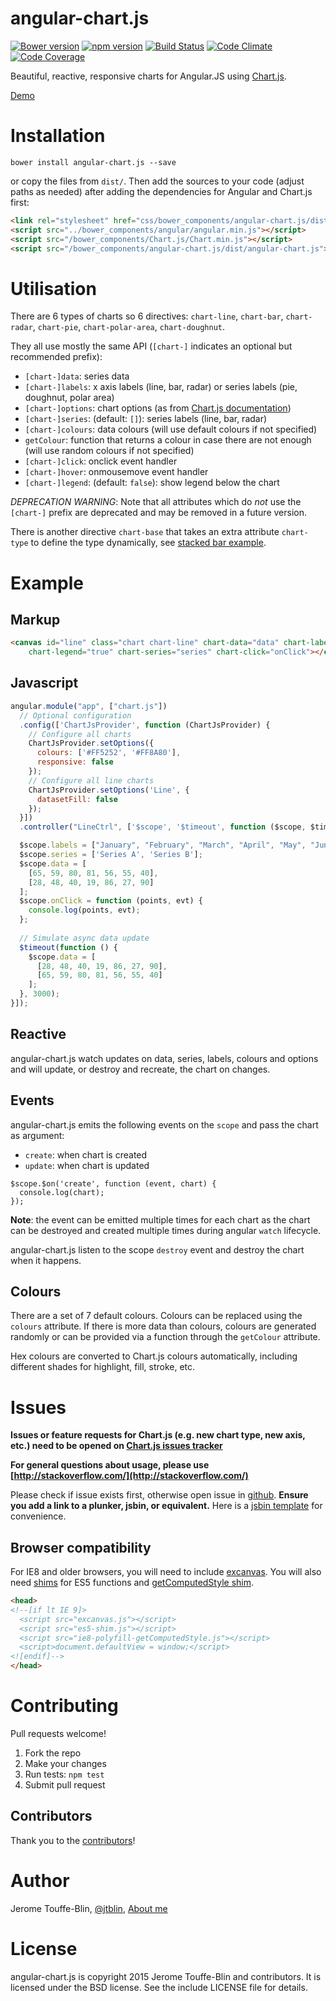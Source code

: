 # angular-chart.js

[![Bower version](https://badge.fury.io/bo/angular-chart.js.svg)](http://badge.fury.io/bo/angular-chart.js)
[![npm version](https://badge.fury.io/js/angular-chart.js.svg)](http://badge.fury.io/js/angular-chart.js)
[![Build Status](https://travis-ci.org/jtblin/angular-chart.js.png)](https://travis-ci.org/jtblin/angular-chart.js)
[![Code Climate](https://codeclimate.com/github/jtblin/angular-chart.js/badges/gpa.svg)](https://codeclimate.com/github/jtblin/angular-chart.js)
[![Code Coverage](https://d3s6mut3hikguw.cloudfront.net/github/jtblin/angular-chart.js/badges/coverage.svg)](https://codeclimate.com/github/jtblin/angular-chart.js)

Beautiful, reactive, responsive charts for Angular.JS using [Chart.js](http://www.chartjs.org/). 

[Demo](http://jtblin.github.io/angular-chart.js/)

# Installation

    bower install angular-chart.js --save
    
or copy the files from `dist/`. Then add the sources to your code (adjust paths as needed) after 
adding the dependencies for Angular and Chart.js first:

```html
<link rel="stylesheet" href="css/bower_components/angular-chart.js/dist/angular-chart.css" />
<script src="../bower_components/angular/angular.min.js"></script>
<script src="/bower_components/Chart.js/Chart.min.js"></script>
<script src="/bower_components/angular-chart.js/dist/angular-chart.js"></script>
```

# Utilisation

There are 6 types of charts so 6 directives: `chart-line`, `chart-bar`, `chart-radar`, `chart-pie`, 
`chart-polar-area`, `chart-doughnut`.

They all use mostly the same API (`[chart-]` indicates an optional but recommended prefix):

- `[chart-]data`: series data
- `[chart-]labels`: x axis labels (line, bar, radar) or series labels (pie, doughnut, polar area)
- `[chart-]options`: chart options (as from [Chart.js documentation](http://www.chartjs.org/docs/))
- `[chart-]series`: (default: `[]`): series labels (line, bar, radar)
- `[chart-]colours`: data colours (will use default colours if not specified)
- `getColour`: function that returns a colour in case there are not enough (will use random colours if not specified)
- `[chart-]click`: onclick event handler
- `[chart-]hover`: onmousemove event handler
- `[chart-]legend`: (default: `false`): show legend below the chart

*DEPRECATION WARNING*: Note that all attributes which do *not* use the `[chart-]` prefix are deprecated 
and may be removed in a future version.

There is another directive `chart-base` that takes an extra attribute `chart-type` to define the type
dynamically, see [stacked bar example](http://jtblin.github.io/angular-chart.js/examples/stacked-bars.html).

# Example

## Markup

```html
<canvas id="line" class="chart chart-line" chart-data="data" chart-labels="labels" 
	chart-legend="true" chart-series="series" chart-click="onClick"></canvas> 
```

## Javascript

```javascript
angular.module("app", ["chart.js"])
  // Optional configuration
  .config(['ChartJsProvider', function (ChartJsProvider) {
    // Configure all charts
    ChartJsProvider.setOptions({
      colours: ['#FF5252', '#FF8A80'],
      responsive: false
    });
    // Configure all line charts
    ChartJsProvider.setOptions('Line', {
      datasetFill: false
    });
  }])
  .controller("LineCtrl", ['$scope', '$timeout', function ($scope, $timeout) {

  $scope.labels = ["January", "February", "March", "April", "May", "June", "July"];
  $scope.series = ['Series A', 'Series B'];
  $scope.data = [
    [65, 59, 80, 81, 56, 55, 40],
    [28, 48, 40, 19, 86, 27, 90]
  ];
  $scope.onClick = function (points, evt) {
    console.log(points, evt);
  };
  
  // Simulate async data update
  $timeout(function () {
    $scope.data = [
      [28, 48, 40, 19, 86, 27, 90],
      [65, 59, 80, 81, 56, 55, 40]
    ];
  }, 3000);
}]);
```

## Reactive

angular-chart.js watch updates on data, series, labels, colours and options and will update, or destroy and recreate, 
the chart on changes.

## Events

angular-chart.js emits the following events on the `scope` and pass the chart as argument:

* `create`: when chart is created
* `update`: when chart is updated

```
$scope.$on('create', function (event, chart) {
  console.log(chart);
});
```

**Note**: the event can be emitted multiple times for each chart as the chart can be destroyed and
created multiple times during angular `watch` lifecycle.

angular-chart.js listen to the scope `destroy` event and destroy the chart when it happens.

## Colours

There are a set of 7 default colours. Colours can be replaced using the `colours` attribute.
If there is more data than colours, colours are generated randomly or can be provided 
via a function through the `getColour` attribute.

Hex colours are converted to Chart.js colours automatically, 
including different shades for highlight, fill, stroke, etc.

# Issues

**Issues or feature requests for Chart.js (e.g. new chart type, new axis, etc.) need to be opened on 
[Chart.js issues tracker](https://github.com/nnnick/Chart.js/issues)**

**For general questions about usage, please use [http://stackoverflow.com/](http://stackoverflow.com/)**
 
Please check if issue exists first, otherwise open issue in [github](https://github.com/jtblin/angular-chart.js/issues). 
**Ensure you add a link to a plunker, jsbin, or equivalent.** 
Here is a [jsbin template](http://jsbin.com/dufibi/3/edit?html,js,output) for convenience.

## Browser compatibility

For IE8 and older browsers, you will need 
to include [excanvas](https://code.google.com/p/explorercanvas/wiki/Instructions). 
You will also need [shims](https://github.com/es-shims/es5-shim) for ES5 functions and
[getComputedStyle shim](https://github.com/Financial-Times/polyfill-service/blob/master/polyfills/getComputedStyle/polyfill.js).

```html
<head>
<!--[if lt IE 9]>
  <script src="excanvas.js"></script>
  <script src="es5-shim.js"></script>
  <script src="ie8-polyfill-getComputedStyle.js"></script>
  <script>document.defaultView = window;</script>
<![endif]-->
</head>
```

# Contributing
 
Pull requests welcome!

1. Fork the repo
1. Make your changes
1. Run tests: `npm test`
1. Submit pull request

## Contributors

Thank you to the [contributors](https://github.com/jtblin/angular-chart.js/graphs/contributors)!

# Author

Jerome Touffe-Blin, [@jtblin](https://twitter.com/jtblin), [About me](http://about.me/jtblin)

# License

angular-chart.js is copyright 2015 Jerome Touffe-Blin and contributors. 
It is licensed under the BSD license. See the include LICENSE file for details.

